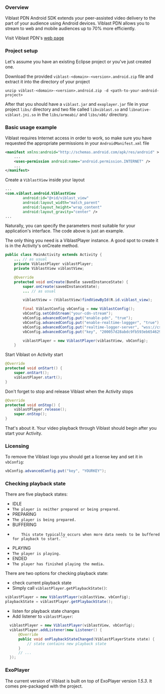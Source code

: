 ### Overview

Viblast PDN Android SDK extends your peer-assisted video delivery to the part of your audience using Android devices. Viblast PDN allows you to stream to web and mobile audiences up to 70% more efficiently.

Visit Viblast PDN's [web page](http://viblast.com/pdn/)

### Project setup
Let's assume you have an existing Eclipse project or you've just created one.

Download the provided `viblast-<domain>-<version>.android.zip` file and
extract it into the directory of your project

```unzip viblast-<domain>-<version>.android.zip -d <path-to-your-android-project>```

After that you should have a `viblast.jar` and `exoplayer.jar` file in your project `libs/`
directory and two file called `libviblast.so` and `libnative-viblast.jni.so`
in the `libs/armeabi/` and `libs/x86/` directory.

### Basic usage example

Viblast requires Internet access in order to work, so make sure you have
requested the appropriate permissions in your `AndroidManifest.xml` file

```xml
<manifest xmlns:android="http://schemas.android.com/apk/res/android" >
	...
	<uses-permission android:name="android.permission.INTERNET" />
	...
</manifest>
```

Create a `ViblastView` inside your layout

```xml
...
<com.viblast.android.ViblastView
		android:id="@+id/viblast_view"
		android:layout_width="match_parent"
		android:layout_height="wrap_content"
		android:layout_gravity="center" />
...
```

Naturally, you can specify the parameters most suitable for your
application's interface. The code above is just an example.

The only thing you need is a ViblastPlayer instance. A good spot to
create it is in the Activity's onCreate method.

```java
public class MainActivity extends Activity {
	... // as usual
    private ViblastPlayer viblastPlayer;
    private ViblastView viblastView;

    @Override
    protected void onCreate(Bundle savedInstanceState) {
        super.onCreate(savedInstanceState);
		... // as usual

		viblastView = (ViblastView)findViewById(R.id.viblast_view);

		final ViblastConfig vbConfig = new ViblastConfig();
		vbConfig.setCdnStream("your-cdn-stream");
		vbConfig.advancedConfig.put("enable-pdn", "true");
		vbConfig.advancedConfig.put("enable-realtime-loggger", "true");
		vbConfig.advancedConfig.put("realtime-logger-server", "wss://cs.viblast.com/rt");
		vbConfig.advancedConfig.put("key", "200057d28abdc9fb593eb654629f2f03c14fac9c5fc0825c899bd6095ad7a8de79ad770b4e99ec1581285ecb2cac1d6d");

		viblastPlayer = new ViblastPlayer(viblastView, vbConfig);
    }
```

Start Viblast on Activity start

```java
@Override
protected void onStart() {
	super.onStart();
	viblastPlayer.start();
}
```

Don't forget to stop and release Viblast when the Activity stops

```java
@Override
protected void onStop() {
	viblastPlayer.release();
	super.onStop();
}
```

That's about it. Your video playback through Viblast should begin after
you start your Activity.

### Licensing

To remove the Viblast logo you should get a license key and set it in ```vbConfig```:
```java
vbConfig.advancedConfig.put("key", "YOURKEY");
```

### Checking playback state
There are five playback states:
 - IDLE
  - ```The player is neither prepared or being prepared.```
 - PREPARING
  - ```The player is being prepared.```
 - BUFFERING
  - ```The player is prepared but not able to immediately play from the current position.
		This state typically occurs when more data needs to be buffered for playback to start.```
 - PLAYING
  - ```The player is playing.```
 - ENDED
  - ```The player has finished playing the media.```

There are two options for checking playback state:
 * check current playback state
  * Simply call ```viblastPlayer.getPlaybackState()```:
  ```java
  viblastPlayer = new ViblastPlayer(viblastView, vbConfig);
  playbackState = viblastPlayer.getPlaybackState();
  ```

 * listen for playback state changes
  * Add listener to ```viblastPlayer```:
  ```java
	viblastPlayer = new ViblastPlayer(viblastView, vbConfig);
	viblastPlayer.addListener(new Listener() {
		@Override
		public void onPlaybackStateChanged(ViblastPlayerState state) {
			// state contains new playback state
		}
		// ...
	});
  ```

### ExoPlayer

The current version of Viblast is built on top of ExoPlayer version *1.5.3*. It comes pre-packaged with the project.
